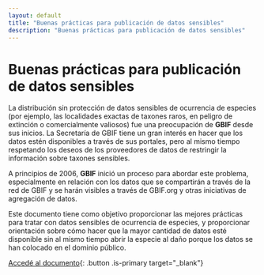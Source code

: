```yaml
---
layout: default
title: "Buenas prácticas para publicación de datos sensibles"
description: "Buenas prácticas para publicación de datos sensibles"
---
```


# Buenas prácticas para publicación de datos sensibles

La distribución sin protección de datos sensibles de ocurrencia de especies (por ejemplo, las localidades exactas de taxones raros, en peligro de extinción o comercialmente valiosos) fue una preocupación de **GBIF** desde sus inicios. La Secretaría de GBIF tiene un gran interés en hacer que los datos estén disponibles a través de sus portales, pero al mismo tiempo respetando los deseos de los proveedores de datos de restringir la información sobre taxones sensibles. 

A principios de 2006, **GBIF** inició un proceso para abordar este problema, especialmente en relación con los datos que se compartirán a través de la red de GBIF y se harán visibles a través de GBIF.org y otras iniciativas de agregación de datos. 

Este documento tiene como objetivo proporcionar las mejores prácticas para tratar con datos sensibles de ocurrencia de especies, y proporcionar orientación sobre cómo hacer que la mayor cantidad de datos esté disponible sin al mismo tiempo abrir la especie al daño porque los datos se han colocado en el dominio público. 

[Accedé al documento](https://docs.gbif.org/sensitive-species-best-practices/master/en/){: .button .is-primary target="_blank"}